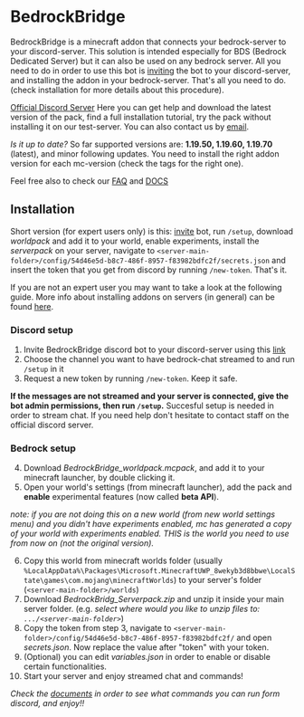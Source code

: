 # BedrockBridge
BedrockBridge is a minecraft addon that connects your bedrock-server to your discord-server. This solution is intended especially for BDS (Bedrock Dedicated Server) but it can also be used on any bedrock server. All you need to do in order to use this bot is [inviting](https://discord.com/api/oauth2/authorize?client_id=1041838898843762769&permissions=2684357632&scope=bot%20applications.commands) the bot to your discord-server, and installing the addon in your bedrock-server. That's all you need to do. (check installation for more details about this procedure).

[Official Discord Server](https://discord.gg/A2SDjxQshJ)
Here you can get help and download the latest version of the pack, find a full installation tutorial, try the pack without installing it on our test-server. 
You can also contact us by [email](mailto:development@esploratorismp.space).

*Is it up to date?* So far supported versions are: **1.19.50, 1.19.60, 1.19.70** (latest), and minor following updates. You need to install the right addon version for each mc-version (check the tags for the right one).


Feel free also to check our [FAQ](FAQ.md) and [DOCS](DOCS.MD)
## Installation
Short version (for expert users only) is this: [invite](https://discord.com/api/oauth2/authorize?client_id=1041838898843762769&permissions=2684357632&scope=bot%20applications.commands) bot, run `/setup`, download *worldpack* and add it to your world, enable experiments, install the *serverpack* on your server, navigate to `<server-main-folder>/config/54d46e5d-b8c7-486f-8957-f83982bdfc2f/secrets.json` and insert the token that you get from discord by running `/new-token`.
That's it.

If you are not an expert user you may want to take a look at the following guide. More info about installing addons on servers (in general) can be found [here](https://learn.microsoft.com/en-us/minecraft/creator/documents/scriptingservers).
### Discord setup
1. Invite BedrockBridge discord bot to your discord-server using this [link](https://discord.com/api/oauth2/authorize?client_id=1041838898843762769&permissions=2684357632&scope=bot%20applications.commands)
2. Choose the channel you want to have bedrock-chat streamed to and run `/setup` in it
3. Request a new token by running `/new-token`. Keep it safe.

**If the messages are not streamed and your server is connected, give the bot admin permissions, then run `/setup`.** Succesful setup is needed in order to stream chat. If you need help don't hesitate to contact staff on the official discord server.
### Bedrock setup
4. Download *BedrockBridge_worldpack.mcpack*, and add it to your minecraft launcher, by double clicking it.
5. Open your world's settings (from minecraft launcher), add the pack and **enable** experimental features (now called **beta API**).

*note: if you are not doing this on a new world (from *new world* settings menu) and you didn't have experiments enabled, mc has generated a copy of your world with experiments enabled. THIS is the world you need to use from now on (not the original version).*

6. Copy this world from minecraft worlds folder (usually `%LocalAppData%\Packages\Microsoft.MinecraftUWP_8wekyb3d8bbwe\LocalState\games\com.mojang\minecraftWorlds`) to your server's folder (`<server-main-folder>/worlds`)
7. Download *BedrockBridg_Serverpack.zip* and unzip it inside your main server folder. (e.g. *select where would you like to unzip files to: `.../<server-main-folder>`*)
8. Copy the token from step 3, navigate to `<server-main-folder>/config/54d46e5d-b8c7-486f-8957-f83982bdfc2f/` and open *secrets.json*. Now replace the value after "token" with your token.
9. (Optional) you can edit *variables.json* in order to enable or disable certain functionalities.
10. Start your server and enjoy streamed chat and commands!

*Check the [documents](DOCS.MD) in order to see what commands you can run form discord, and enjoy!!*
